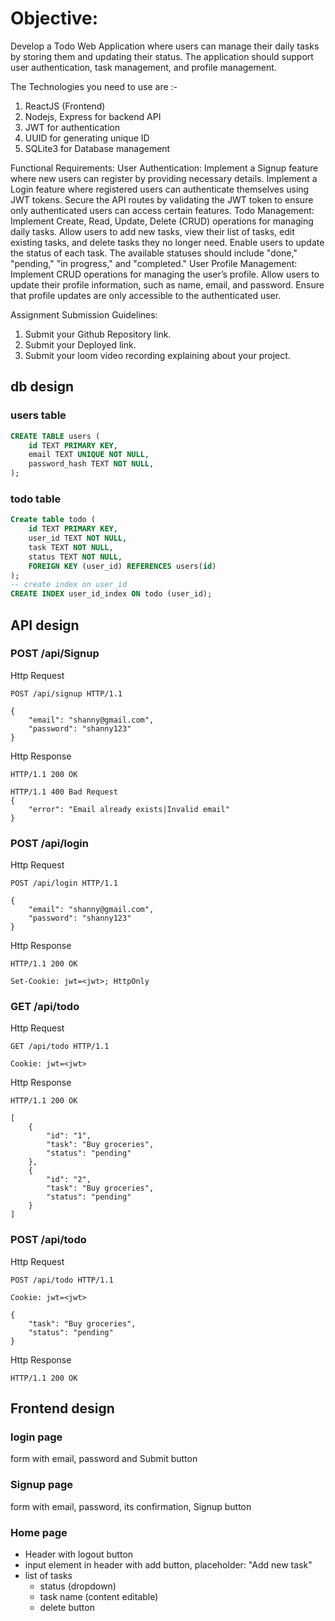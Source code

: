 # Objective:

Develop a Todo Web Application where users can manage their daily tasks by storing them and updating their status. The application should support user authentication, task management, and profile management.

The Technologies you need to use are :-
1. ReactJS (Frontend)
2. Nodejs, Express for backend API
3. JWT for authentication
4. UUID for generating unique ID
5. SQLite3 for Database management

Functional Requirements:
User Authentication:
Implement a Signup feature where new users can register by providing necessary details.
Implement a Login feature where registered users can authenticate themselves using JWT tokens.
Secure the API routes by validating the JWT token to ensure only authenticated users can access certain features.
Todo Management:
Implement Create, Read, Update, Delete (CRUD) operations for managing daily tasks.
Allow users to add new tasks, view their list of tasks, edit existing tasks, and delete tasks they no longer need.
Enable users to update the status of each task. The available statuses should include "done," "pending," "in progress," and "completed."
User Profile Management:
Implement CRUD operations for managing the user’s profile.
Allow users to update their profile information, such as name, email, and password.
Ensure that profile updates are only accessible to the authenticated user.

Assignment Submission Guidelines: 

1) Submit your Github Repository link.
2) Submit your Deployed link.
3) Submit your loom video recording explaining about your project.


## db design

### users table 
```sql
CREATE TABLE users (
    id TEXT PRIMARY KEY,
    email TEXT UNIQUE NOT NULL,
    password_hash TEXT NOT NULL,
);
```
### todo table
```sql
Create table todo (
    id TEXT PRIMARY KEY,
    user_id TEXT NOT NULL,
    task TEXT NOT NULL,
    status TEXT NOT NULL,
    FOREIGN KEY (user_id) REFERENCES users(id)
);
-- create index on user_id
CREATE INDEX user_id_index ON todo (user_id);
```

## API design

### POST /api/Signup

Http Request

```http 
POST /api/signup HTTP/1.1

{
    "email": "shanny@gmail.com",
    "password": "shanny123"
}
```

Http Response
```http 
HTTP/1.1 200 OK
```

```http
HTTP/1.1 400 Bad Request
{
    "error": "Email already exists|Invalid email"
}
```

### POST /api/login

Http Request

```http
POST /api/login HTTP/1.1

{
    "email": "shanny@gmail.com",
    "password": "shanny123"
}
```

Http Response
```http 
HTTP/1.1 200 OK

Set-Cookie: jwt=<jwt>; HttpOnly
```

### GET /api/todo

Http Request

```http
GET /api/todo HTTP/1.1

Cookie: jwt=<jwt>
```

Http Response
```http
HTTP/1.1 200 OK

[
    {
        "id": "1",
        "task": "Buy groceries",
        "status": "pending"
    },
    {
        "id": "2",
        "task": "Buy groceries",
        "status": "pending"
    }
]
```

### POST /api/todo

Http Request

```Http
POST /api/todo HTTP/1.1

Cookie: jwt=<jwt>

{
    "task": "Buy groceries",
    "status": "pending"
}
```

Http Response
```Http
HTTP/1.1 200 OK
```

## Frontend design

### login page

form with email, password and Submit button

### Signup page

form with email, password, its confirmation, Signup button

### Home page

- Header with logout button
- input element in header with add button, placeholder: "Add new task"
- list of tasks
  - status (dropdown)
  - task name (content editable)
  - delete button


